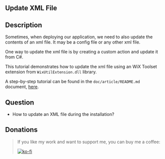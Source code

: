 ## Update XML File

## Description

Sometimes, when deploying our application, we need to also update the contents of an xml file. It may be a config file or any other xml file.

One way to update the xml file is by creating a custom action and update it from C#.

This tutorial demonstrates how to update the xml file using an WiX Toolset extension from `WixUtilExtension.dll` library.

A step-by-step tutorial can be found in the `doc/article/README.md` document, [here](doc/article/README.md).

## Question

- How to update an XML file during the installation?

## Donations

> If you like my work and want to support me, you can buy me a coffee:
>
> [![ko-fi](https://www.ko-fi.com/img/githubbutton_sm.svg)](https://ko-fi.com/Y8Y62EZ8H)

